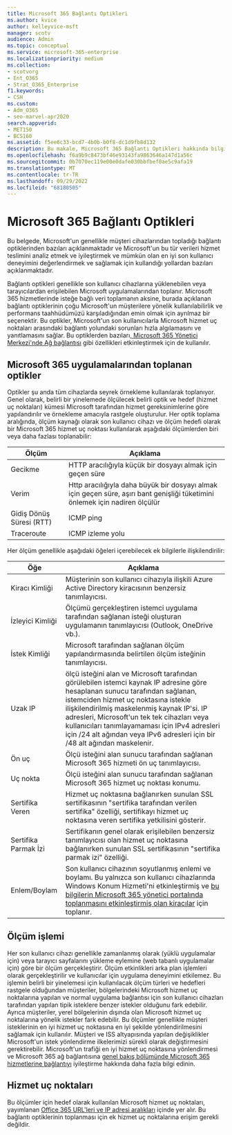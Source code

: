 ```yaml
---
title: Microsoft 365 Bağlantı Optikleri
ms.author: kvice
author: kelleyvice-msft
manager: scotv
audience: Admin
ms.topic: conceptual
ms.service: microsoft-365-enterprise
ms.localizationpriority: medium
ms.collection:
- scotvorg
- Ent_O365
- Strat_O365_Enterprise
f1.keywords:
- CSH
ms.custom:
- Adm_O365
- seo-marvel-apr2020
search.appverid:
- MET150
- BCS160
ms.assetid: f5ee6c33-bcd7-4b0b-b0f8-dc1d9fb8d132
description: Bu makale, Microsoft 365 Bağlantı Optikleri hakkında bilgi içerir.
ms.openlocfilehash: f6a9b9c8473bf46e93143fa9863646a147d1a56c
ms.sourcegitcommit: 0b7070ec119e00e0dafe030bbfbef0ae5c9afa19
ms.translationtype: MT
ms.contentlocale: tr-TR
ms.lasthandoff: 09/29/2022
ms.locfileid: "68180505"
---
```

# <a name="microsoft-365-connectivity-optics"></a>Microsoft 365 Bağlantı Optikleri

Bu belgede, Microsoft'un genellikle müşteri cihazlarından topladığı bağlantı optiklerinden bazıları açıklanmaktadır ve Microsoft'un bu tür verileri hizmet teslimini analiz etmek ve iyileştirmek ve mümkün olan en iyi son kullanıcı deneyimini değerlendirmek ve sağlamak için kullandığı yollardan bazıları açıklanmaktadır.

Bağlantı optikleri genellikle son kullanıcı cihazlarına yüklenebilen veya tarayıcılardan erişilebilen Microsoft uygulamalarından toplanır. Microsoft 365 hizmetlerinde isteğe bağlı veri toplamanın aksine, burada açıklanan bağlantı optiklerinin çoğu Microsoft'un müşterilere yönelik kullanılabilirlik ve performans taahhüdümüzü karşıladığından emin olmak için ayrılmaz bir seçenektir. Bu optikler, Microsoft'un son kullanıcılarla Microsoft hizmet uç noktaları arasındaki bağlantı yolundaki sorunları hızla algılamasını ve yanıtlamasını sağlar. Bu optiklerden bazıları[, Microsoft 365 Yönetici Merkezi'nde Ağ bağlantısı](office-365-network-mac-perf-overview.md) gibi özellikleri etkinleştirmek için de kullanılır.

## <a name="optics-collected-from-microsoft-365-applications"></a>Microsoft 365 uygulamalarından toplanan optikler

Optikler şu anda tüm cihazlarda seyrek örnekleme kullanılarak toplanıyor. Genel olarak, belirli bir yinelemede ölçülecek belirli optik ve hedef (hizmet uç noktaları) kümesi Microsoft tarafından hizmet gereksinimlerine göre yapılandırılır ve örnekleme amacıyla rastgele oluşturulur.
Her optik toplama aralığında, ölçüm kaynağı olarak son kullanıcı cihazı ve ölçüm hedefi olarak bir Microsoft 365 hizmet uç noktası kullanılarak aşağıdaki ölçümlerden biri veya daha fazlası toplanabilir:

| Ölçüm | Açıklama |
| --- | --- |
| Gecikme | HTTP aracılığıyla küçük bir dosyayı almak için geçen süre |
| Verim | Http aracılığıyla daha büyük bir dosyayı almak için geçen süre, aşırı bant genişliği tüketimini önlemek için nadiren ölçülür |
| Gidiş Dönüş Süresi (RTT) | ICMP ping |
| Traceroute | ICMP izleme yolu |

Her ölçüm genellikle aşağıdaki öğeleri içerebilecek ek bilgilerle ilişkilendirilir:

| Öğe | Açıklama |
| --- | --- |
| Kiracı Kimliği | Müşterinin son kullanıcı cihazıyla ilişkili Azure Active Directory kiracısının benzersiz tanımlayıcısı. |
| İzleyici Kimliği | Ölçümü gerçekleştiren istemci uygulama tarafından sağlanan isteği oluşturan uygulamanın tanımlayıcısı (Outlook, OneDrive vb.). |
| İstek Kimliği | Microsoft tarafından sağlanan ölçüm yapılandırmasında belirtilen ölçüm isteğinin tanımlayıcısı. |
| Uzak IP | ölçü isteğini alan ve Microsoft tarafından görülebilen istemci kaynak IP adresine göre hesaplanan sunucu tarafından sağlanan, istemciden hizmet uç noktasına istekle ilişkilendirilmiş maskelenmiş kaynak IP'si. IP adresleri, Microsoft'un tek tek cihazları veya kullanıcıları tanımlayamaması için IPv4 adresleri için /24 alt ağından veya IPv6 adresleri için bir /48 alt ağından maskelenir. |
| Ön uç | Ölçü isteğini alan sunucu tarafından sağlanan Microsoft 365 hizmeti ön uç tanımlayıcısı. |
| Uç nokta | Ölçü isteğini alan sunucu tarafından sağlanan Microsoft 365 hizmet uç noktası konumu. |
| Sertifika Veren | Hizmet uç noktasına bağlanırken sunulan SSL sertifikasının "sertifika tarafından verilen sertifika" özelliği, sertifikayı hizmet uç noktasına veren sertifika yetkilisini gösterir. |
| Sertifika Parmak İzi | Sertifikanın genel olarak erişilebilen benzersiz tanımlayıcısı olan hizmet uç noktasına bağlanırken sunulan SSL sertifikasının "sertifika parmak izi" özelliği. |
| Enlem/Boylam | Son kullanıcı cihazının soyutlanmış enlemi ve boylamı. Bu yalnızca son kullanıcı cihazlarında Windows Konum Hizmeti'ni etkinleştirmiş ve [bu bilgilerin Microsoft 365 yönetici portalında toplanmasını etkinleştirmiş olan kiracılar](office-365-network-mac-perf-overview.md#1-enable-windows-location-services) için toplanır. |

## <a name="measurement-process"></a>Ölçüm işlemi

Her son kullanıcı cihazı genellikle zamanlanmış olarak (yüklü uygulamalar için) veya tarayıcı sayfalarını yükleme eylemine (web tabanlı uygulamalar için) göre bir ölçüm gerçekleştirir. Ölçüm etkinlikleri arka plan işlemleri olarak gerçekleştirilir ve kullanıcılar için uygulama deneyimini etkilemez. Bu işlemin belirli bir yinelemesi için kullanılacak ölçüm türleri ve hedefleri rastgele olduğundan müşteriler, bölgelerindeki Microsoft hizmet uç noktalarına yapılan ve normal uygulama bağlantısı için son kullanıcı cihazları tarafından yapılan tipik isteklere benzer istekler olduğunu fark edebilir. Ayrıca müşteriler, yerel bölgelerinin dışında olan Microsoft hizmet uç noktalarına yönelik istekler fark edebilir. Bu ölçümler genellikle müşteri isteklerinin en iyi hizmet uç noktasına en iyi şekilde yönlendirilmesini sağlamak için kullanılır. Müşteri ve ISS altyapısında yapılan değişiklikler Microsoft'un istek yönlendirme ilkelerimizi sürekli olarak değiştirmesini gerektirebilir. Microsoft'un trafiği en iyi hizmet uç noktasına yönlendirmesi ve Microsoft 365 ağ bağlantısına [genel bakış bölümünde Microsoft 365 hizmetlerine bağlantıyı](microsoft-365-networking-overview.md) iyileştirme hakkında daha fazla bilgi edinin.

## <a name="service-endpoints"></a>Hizmet uç noktaları

Bu ölçümler için hedef olarak kullanılan Microsoft hizmet uç noktaları, yayımlanan [Office 365 URL'leri ve IP adresi aralıkları](urls-and-ip-address-ranges.md) içinde yer alır. Bu bağlantı optiklerinin toplanması için ek hizmet uç noktalarına erişim gerekli değildir.
